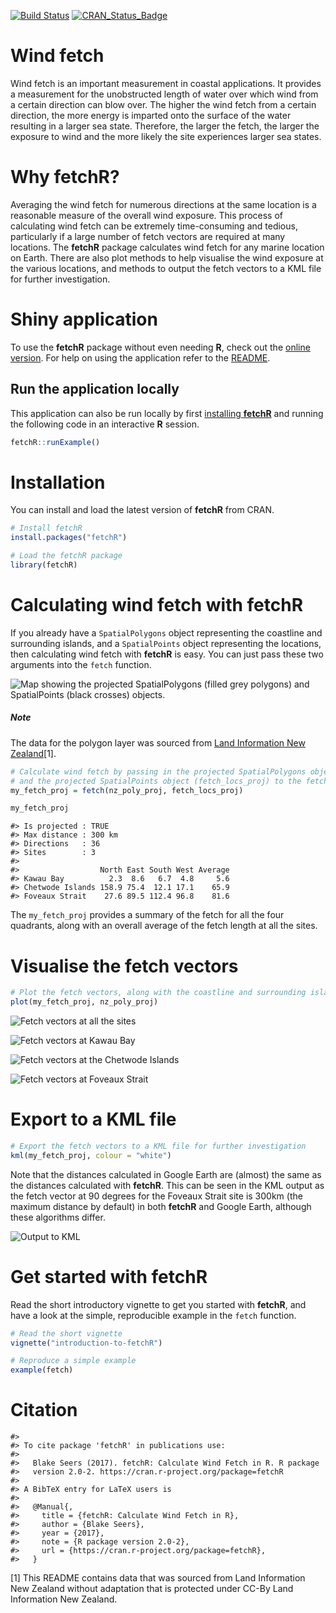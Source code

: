 <!-- README.md is generated from README.Rmd. Please edit that file -->
[![Build Status](https://travis-ci.org/blasee/fetchR.svg)](https://travis-ci.org/blasee/fetchR) [![CRAN\_Status\_Badge](http://www.r-pkg.org/badges/version/fetchR)](https://cran.r-project.org/package=fetchR)

Wind fetch
==========

Wind fetch is an important measurement in coastal applications. It provides a measurement for the unobstructed length of water over which wind from a certain direction can blow over. The higher the wind fetch from a certain direction, the more energy is imparted onto the surface of the water resulting in a larger sea state. Therefore, the larger the fetch, the larger the exposure to wind and the more likely the site experiences larger sea states.

Why **fetchR**?
===============

Averaging the wind fetch for numerous directions at the same location is a reasonable measure of the overall wind exposure. This process of calculating wind fetch can be extremely time-consuming and tedious, particularly if a large number of fetch vectors are required at many locations. The **fetchR** package calculates wind fetch for any marine location on Earth. There are also plot methods to help visualise the wind exposure at the various locations, and methods to output the fetch vectors to a KML file for further investigation.

Shiny application
=================

To use the **fetchR** package without even needing **R**, check out the [online version](https://blasee.shinyapps.io/fetchR_shiny/). For help on using the application refer to the [README](https://github.com/blasee/fetchR/blob/master/README_shiny.md#calculate-wind-fetch-using-the-shiny-application).

Run the application locally
---------------------------

This application can also be run locally by first [installing **fetchR**](#installation) and running the following code in an interactive **R** session.

``` r
fetchR::runExample()
```

Installation
============

You can install and load the latest version of **fetchR** from CRAN.

``` r
# Install fetchR
install.packages("fetchR")

# Load the fetchR package
library(fetchR)
```

Calculating wind fetch with **fetchR**
======================================

If you already have a `SpatialPolygons` object representing the coastline and surrounding islands, and a `SpatialPoints` object representing the locations, then calculating wind fetch with **fetchR** is easy. You can just pass these two arguments into the `fetch` function.

![Map showing the projected SpatialPolygons (filled grey polygons) and SpatialPoints (black crosses) objects.](./vignettes/figures/proj.png)

##### Note

The data for the polygon layer was sourced from [Land Information New Zealand](https://data.linz.govt.nz/layer/1153-nz-coastlines-and-islands-polygons-topo-150k/)[1].

``` r
# Calculate wind fetch by passing in the projected SpatialPolygons object (nz_poly_proj)
# and the projected SpatialPoints object (fetch_locs_proj) to the fetch function.
my_fetch_proj = fetch(nz_poly_proj, fetch_locs_proj)

my_fetch_proj
```

    #> Is projected : TRUE
    #> Max distance : 300 km
    #> Directions   : 36
    #> Sites        : 3
    #> 
    #>                  North East South West Average
    #> Kawau Bay          2.3  8.6   6.7  4.8     5.6
    #> Chetwode Islands 158.9 75.4  12.1 17.1    65.9
    #> Foveaux Strait    27.6 89.5 112.4 96.8    81.6

The `my_fetch_proj` provides a summary of the fetch for all the four quadrants, along with an overall average of the fetch length at all the sites.

Visualise the fetch vectors
===========================

``` r
# Plot the fetch vectors, along with the coastline and surrounding islands
plot(my_fetch_proj, nz_poly_proj)
```

![Fetch vectors at all the sites](./vignettes/figures/nz_fetch.png)

![Fetch vectors at Kawau Bay](./vignettes/figures/kawau.png)

![Fetch vectors at the Chetwode Islands](./vignettes/figures/chetwode.png)

![Fetch vectors at Foveaux Strait](./vignettes/figures/foveaux.png)

Export to a KML file
====================

``` r
# Export the fetch vectors to a KML file for further investigation
kml(my_fetch_proj, colour = "white")
```

Note that the distances calculated in Google Earth are (almost) the same as the distances calculated with **fetchR**. This can be seen in the KML output as the fetch vector at 90 degrees for the Foveaux Strait site is 300km (the maximum distance by default) in both **fetchR** and Google Earth, although these algorithms differ.

![Output to KML](./vignettes/figures/kml.png)

Get started with **fetchR**
===========================

Read the short introductory vignette to get you started with **fetchR**, and have a look at the simple, reproducible example in the `fetch` function.

``` r
# Read the short vignette
vignette("introduction-to-fetchR")

# Reproduce a simple example
example(fetch)
```

Citation
========

    #> 
    #> To cite package 'fetchR' in publications use:
    #> 
    #>   Blake Seers (2017). fetchR: Calculate Wind Fetch in R. R package
    #>   version 2.0-2. https://cran.r-project.org/package=fetchR
    #> 
    #> A BibTeX entry for LaTeX users is
    #> 
    #>   @Manual{,
    #>     title = {fetchR: Calculate Wind Fetch in R},
    #>     author = {Blake Seers},
    #>     year = {2017},
    #>     note = {R package version 2.0-2},
    #>     url = {https://cran.r-project.org/package=fetchR},
    #>   }

[1] This README contains data that was sourced from Land Information New Zealand without adaptation that is protected under CC-By Land Information New Zealand.
